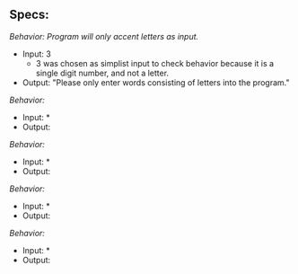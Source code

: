 ## Specs:
_Behavior: Program will only accent letters as input._
* Input: 3
  * 3 was chosen as simplist input to check behavior because it is a single digit number, and not a letter.
* Output: "Please only enter words consisting of letters into the program."

_Behavior:_
* Input:
  *
* Output: 

_Behavior:_
* Input:
  *
* Output: 

_Behavior:_
* Input:
  *
* Output: 

_Behavior:_
* Input:
  *
* Output: 